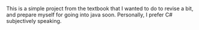 This is a simple project from the textbook that I wanted to do to revise a bit, and prepare myself for going into java soon. Personally, I prefer C# subjectively speaking.
